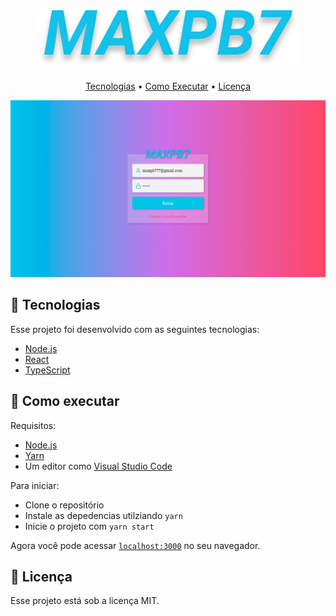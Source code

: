 <h1 align="center">
  <img src=".github/logo.svg" alt="maxpb7">
</h1>

<p align="center">
  <a href="#-tecnologias">Tecnologias</a> •
  <a href="#-como-executar">Como Executar</a> •
  <a href="#-licença">Licença</a>
</p>

<img src=".github/project.png" alt="Projeto">

## 🚀 Tecnologias

Esse projeto foi desenvolvido com as seguintes tecnologias:

- [Node.js](https://nodejs.org/en/)
- [React](https://reactjs.org)
- [TypeScript](https://www.typescriptlang.org/)

## 🚀 Como executar

Requisitos:

- [Node.js](https://nodejs.org/en/)
- [Yarn](https://classic.yarnpkg.com/en/docs/install/#debian-stable)
- Um editor como [Visual Studio Code](https://code.visualstudio.com/)

Para iniciar:

- Clone o repositório
- Instale as depedencias utilziando `yarn`
- Inicie o projeto com `yarn start`

Agora você pode acessar [`localhost:3000`](http://localhost:3000) no seu navegador.

## 📄 Licença

Esse projeto está sob a licença MIT.

